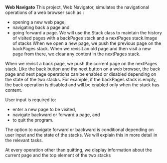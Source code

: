 **Web Navigato**
This project, Web Navigator, simulates the navigational operations of a web browser such as :

* opening a new web page,
* navigating back a page and
* going forward a page. We will use the Stack class to maintain the history of visited pages with a backPages stack and a nextPages stack.Image of stacks
When we open a new page, we push the previous page on the backPages stack. When we revisit an old page and then visit a new page from there, we clear any content in the nextPages stack.

When we revisit a back page, we push the current page on the nextPages stack. Like the back button and the next button on a web browser, the back page and next page operations can be enabled or disabled depending on the state of the two stacks. For example, if the backPages stack is empty, the back operation is disabled and will be enabled only when the stack has content.

User input is required to:

* enter a new page to be visited,
* navigate backward or forward a page, and 
* to quit the program.

The option to navigate forward or backward is conditional depending on user input and the state of the stacks. We will explain this in more detail in the relevant tasks.

At every operation other than quitting, we display information about the current page and the top element of the two stacks